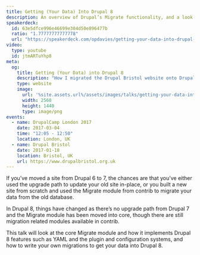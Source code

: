```yaml
---
title: Getting (Your Data) Into Drupal 8
description: An overview of Drupal’s Migrate functionality, and a look at how to write your own migrations.
speakerdeck:
  id: 63e5dfce996e46699e304d50e896477b
  ratio: "1.77777777777778"
  url: "https://speakerdeck.com/opdavies/getting-your-data-into-drupal-8-drupal_bristol"
video:
  type: youtube
  id: jtmARTuYhp8
meta:
  og:
    title: Getting (Your Data) into Drupal 8
    description: "How I migrated the Drupal Bristol website onto Drupal 8."
    type: website
    image:
      url: '%site.assets.url%/assets/images/talks/getting-your-data-into-drupal-8.png'
      width: 2560
      height: 1440
      type: image/png
events:
  - name: DrupalCamp London 2017
    date: 2017-03-04
    time: "12:05 - 12:50"
    location: London, UK
  - name: Drupal Bristol
    date: 2017-01-18
    location: Bristol, UK
    url: https://www.drupalbristol.org.uk
---
```


If you’ve moved a site from Drupal 6 to 7, the chances are that you’ve either used the upgrade path to update your old site in-place, or you built a new site from scratch and used the Migrate module from contrib to migrate your data from the old database.

In Drupal 8, things have changed as there’s no upgrade path from Drupal 7 and the Migrate module has been moved into core, though there are still migration related modules available in contrib.

This talk will look at the core Migrate module and how it implements Drupal 8 features such as YAML and the plugin and configuration systems, and how to write your own migrations to get your data into Drupal 8.
